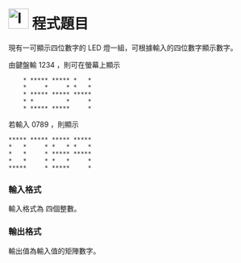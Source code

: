 <h1><img class="alignnone  wp-image-41" src="https://catmaoblog.files.wordpress.com/2016/10/3h9rzur.png" alt="Icon made by Popcorns Arts from www.flaticon.com" width="40" height="40" /> 程式題目</h1>
現有一可顯示四位數字的 LED 燈一組，可根據輸入的四位數字顯示數字。<br>

由鍵盤輸 1234 ，則可在螢幕上顯示
<pre><code>    * ***** ***** *   *
    *     *     * *   *
    * ***** ***** *****
    * *         *     *
    * ***** *****     *</code></pre>

若輸入 0789 ，則顯示
<pre><code>***** ***** ***** *****
*   *     * *   * *   *
*   *     * ***** *****
*   *     * *   *     *
*****     * *****     *</code></pre>

<h3>輸入格式</h3>
輸入格式為 四個整數。<br>

<h3>輸出格式</h3>
輸出值為輸入值的矩陣數字。<br>


